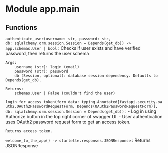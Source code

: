 Module app.main
===============

Functions
---------

    
`authenticate_user(username: str, password: str, db: sqlalchemy.orm.session.Session = Depends(get_db)) ‑> app.schemas.User | bool`
:   Checks if user exists and have verified password, then returns the user schema
    
    Args:
        username (str): login (email)
        password (str): password
        db (Session, optional): database session dependency. Defaults to Depends(get_db).
    
    Returns:
        schemas.User | False (couldn't find the user)

    
`login_for_access_token(form_data: typing.Annotated[fastapi.security.oauth2.OAuth2PasswordRequestForm, Depends(OAuth2PasswordRequestForm)], db: sqlalchemy.orm.session.Session = Depends(get_db))`
:   - Log in using Authorize button in the top right corner of swagger UI. 
    - User authentication uses OAuth2 password request form to get an access token.
    
    Returns access token.

    
`welcome_to_the_app() ‑> starlette.responses.JSONResponse`
:   Returns JSONResponse